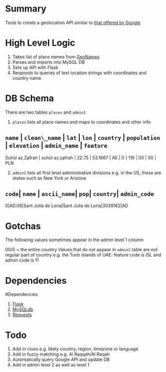 # Summary
Tools to create a geolocation API similar to [that offered by Google](https://developers.google.com/maps/articles/geolocation)

# High Level Logic

1. Takes list of place names from [GeoNames](http://download.geonames.org/export/dump/)  
2. Parses and imports into MySQL DB  
3. Sets up API with Flask  
4. Responds to queries of text location strings with coordinates and country name  

# DB Schema

There are two tables `places` and `admin1`

1. `places` lists all place names and maps to coordinates and other info

`name` | `clean\_name` | `lat` | `lon` | `country` | `population` | `elevation` | `admin_name` | `feature`
--------------------------------------------------------------------------------------------
Suhūl az̧ Z̧afrah | suhūl az̧ z̧afrah | 22.75 | 53.1667 | AE | 0 | 119 | 00 | 00 | PLN

2. `admin1` lists all first level administrative divisions e.g. in the US, these are states such as New York or Arizona

`code`| `name` | `ascii_name`| `pop`| `country`| `admin_code`
----------------------------------------------------------------------------
0|AD.06|Sant Julià de Loria|Sant Julia de Loria|3039162|AD

# Gotchas

The following values sometimes appear in the admin level 1 column

00/0 = the entire country
Values that do not appear in `admin1` table are not regular part of country
e.g. the Tunb islands of UAE: feature code is ISL and admin code is 11

# Dependencies

#Dependencies
1. [Flask](http://flask.pocoo.org/)  
2. [MySQLdb](https://pypi.python.org/pypi/MySQL-python/1.2.4)
3. [Requests](http://docs.python-requests.org/en/latest/)

# Todo

1. Add in clues e.g. likely country, region, timezone or language  
2. Add in fuzzy matching e.g. Al Raqqah/Al Raqah  
3. Automatically query Google API and update DB  
4. Add in admin level 2 as well as level 1  